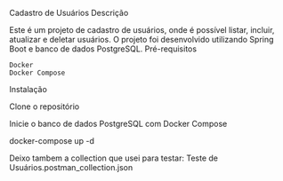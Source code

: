 Cadastro de Usuários
Descrição

Este é um projeto de cadastro de usuários, onde é possível listar, incluir, atualizar e deletar usuários. O projeto foi desenvolvido utilizando Spring Boot e banco de dados PostgreSQL.
Pré-requisitos

    Docker
    Docker Compose

Instalação

Clone o repositório

Inicie o banco de dados PostgreSQL com Docker Compose

docker-compose up -d

Deixo tambem a collection que usei para testar:
Teste de Usuários.postman_collection.json

